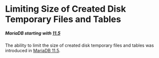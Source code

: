 
# Limiting Size of Created Disk Temporary Files and Tables


##### MariaDB starting with [11.5](../../../../release-notes/mariadb-community-server/what-is-mariadb-115.md)
The ability to limit the size of created disk temporary files and tables was introduced in [MariaDB 11.5](../../../../release-notes/mariadb-community-server/what-is-mariadb-115.md).

